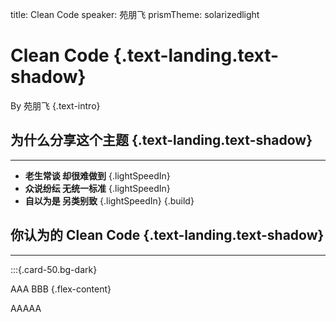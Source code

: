 title: Clean Code
speaker: 苑朋飞
prismTheme: solarizedlight

<slide class="bg-black-blue aligncenter" image="https://source.unsplash.com/C1HhAQrbykQ/">

# Clean Code {.text-landing.text-shadow}

By 苑朋飞 {.text-intro}

<slide class="bg-white aligncenter">

## 为什么分享这个主题 {.text-landing.text-shadow}
----

- **老生常谈 却很难做到** {.lightSpeedIn}
- **众说纷纭 无统一标准** {.lightSpeedIn}
- **自以为是 另类别致** {.lightSpeedIn}
  {.build}

<slide class="bg-white aligncenter slide-top">

## 你认为的 Clean Code {.text-landing.text-shadow}
----

:::{.card-50.bg-dark}

 AAA
 BBB
 {.flex-content}

 AAAAA